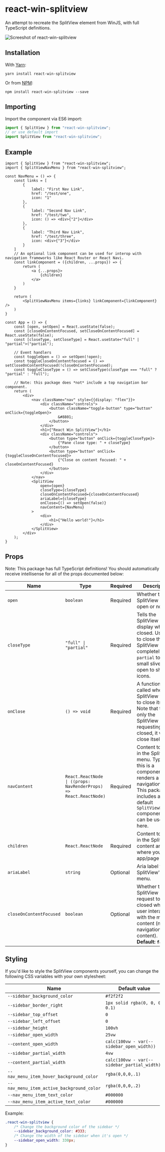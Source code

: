 # react-win-splitview

An attempt to recreate the SplitView element from WinJS, with full TypeScript definitions.

![Screeshot of react-win-splitview](./assets/example.png)

## Installation

With [Yarn](https://github.com/yarnpkg/yarn):

```shell
yarn install react-win-splitview
```

Or from [NPM](https://npmjs.com/package/react-win-splitview):

```shell
npm install react-win-splitview --save
```

## Importing

Import the component via ES6 import:

```js
import { SplitView } from "react-win-splitview";
// or use default import
import SplitView from "react-win-splitview";
```

## Example

```tsx
import { SplitView } from "react-win-splitview";
import { SplitViewNavMenu } from "react-win-splitview";

const NavMenu = () => {
    const links = [
        {
            label: "First Nav Link",
            href: "/test/one",
            icon: "1"
        },
        {
            label: "Second Nav Link",
            href: "/test/two",
            icon: () => <div>{"2"}</div>
        },
        {
            label: "Third Nav Link",
            href: "/test/three",
            icon: <div>{"3"}</div>
        }
    ]
    // An optional link component can be used for interop with navigation frameworks like React Router or React Navi.
    const linkComponent = ({children, ...props}) => {
        return (
            <a {...props}>
                {children}
            </a>
        )
    }

    return (
        <SplitViewNavMenu items={links} linkComponent={linkComponent} />
    )
}

const App = () => {
    const [open, setOpen] = React.useState(false);
    const [closeOnContentFocused, setCloseOnContentFocused] = React.useState(false);
    const [closeType, setCloseType] = React.useState<"full" | "partial">("partial");

    // Event handlers
    const toggleOpen = () => setOpen(!open);
    const toggleCloseOnContentfocused = () => setCloseOnContentFocused(!closeOnContentFocused);
    const toggleCloseType = () => setCloseType(closeType === "full" ? "partial" : "full");

    // Note: this package does *not* include a top navigation bar component.
    return (
        <div>
            <nav className="nav" style={{display: "flex"}}>
                <div className="controls">
                    <button className="toggle-button" type="button" onClick={toggleOpen}>
                        &#8801;
                    </button>
                </div>
                <h1>{"React Win SplitView"}</h1>
                <div className="controls">
                    <button type="button" onClick={toggleCloseType}>
                        {"Pane close type: " + closeType}
                    </button>
                    <button type="button" onClick={toggleCloseOnContentfocused}>
                        {"Close on content focused: " + closeOnContentFocused}
                    </button>
                </div>
            </nav>
            <SplitView
                open={open}
                closeType={closeType}
                closeOnContentFocused={closeOnContentFocused}
                ariaLabel={closeType}
                onClose={() => setOpen(false)}
                navContent={NavMenu}
            >
                <div>
                    <h1>{"Hello world!"}</h1>
                </div>
            </SplitView>
        </div>
    );
}
```

## Props

Note: This package has full TypeScript definitions! You should automatically receive intellisense for all of the props documented below:

| Name | Type | Required | Description |
|------|------|----------|-------------|
|`open`| `boolean`| Required | Whether the SplitView pane is open or not. |
|`closeType`| `"full" \| "partial"`| Required | Tells the SplitView how to display when closed. Use `full` to close the SplitView completely, and `partial` to keep a small sliver of it open to show icons. |
|`onClose`| `() => void` | Required | A function that's called when the SplitView wants to close itself. Note that this is only the SplitView requesting to be closed, it will not close itself. |
|`navContent`| `React.ReactNode \| ((props: NavRenderProps) => React.ReactNode)`| Required | Content to show in the SplitView's menu. Typically this is a component that renders a list of navigation links. This package includes a default `SplitViewNavMenu` component that can be used here. |
| `children` | `React.ReactNode` | Required | Content to show in the SplitView's content area (i.e. where your app/page goes). |
|`ariaLabel`| `string`| Optional | Aria label for the SplitView's menu. |
|`closeOnContentFocused`| `boolean`| Optional | Whether the SplitView should request to be closed when the user interacts with the main content (not the navigation content). **Default: `false`**. |

## Styling

If you'd like to style the SplitView components yourself, you can change the following CSS variables with your own stylesheet:

| Name | Default value |
| ---- | ------------- |
| `--sidebar_background_color` | `#f2f2f2` |
| `--sidebar_border_right` | `1px solid rgba(0, 0, 0, 0.1)` |
| `--sidebar_top_offset` | `0` |
| `--sidebar_left_offset` | `0` |
| `--sidebar_height` | `100vh` |
| `--sidebar_open_width` | `25vw` |
| `--content_open_width` | `calc(100vw - var(--sidebar_open_width))` |
| `--sidebar_partial_width` | `4vw` |
| `--content_partial_width` | `calc(100vw - var(--sidebar_partial_width))` |
| `--nav_menu_item_hover_background_color` | `rgba(0,0,0,.1)` |
| `--nav_menu_item_active_background_color` | `rgba(0,0,0,.2)` |
| `--nav_menu_item_text_color` | `#000000` |
| `--nav_menu_item_active_text_color` | `#000000` |

Example:

```css
.react-win-splitview {
    /* Change the background color of the sidebar */
    --sidebar_background_color: #333;
    /* Change the width of the sidebar when it's open */
    --sidebar_open_width: 330px;
}
```
